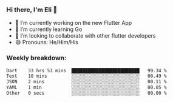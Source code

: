 ### Hi there, I'm Eli 👋
- 🔭 I’m currently working on the new Flutter App
- 🌱 I’m currently learning Go
- 🦄 I’m looking to collaborate with other flutter developers
- 😄 Pronouns: He/Him/His

### Weekly breakdown:
<!--START_SECTION:waka-->

```txt
Dart    33 hrs 53 mins  █████████████████████████   99.34 %
Text    10 mins         ░░░░░░░░░░░░░░░░░░░░░░░░░   00.49 %
JSON    2 mins          ░░░░░░░░░░░░░░░░░░░░░░░░░   00.11 %
YAML    1 min           ░░░░░░░░░░░░░░░░░░░░░░░░░   00.05 %
Other   0 secs          ░░░░░░░░░░░░░░░░░░░░░░░░░   00.00 %
```

<!--END_SECTION:waka-->
